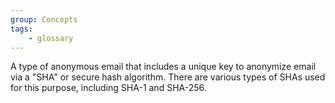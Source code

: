```yaml
---
group: Concepts
tags:
    - glossary
---
```

A type of anonymous email that includes a unique key to anonymize email via a "SHA" or secure hash algorithm. There are various types of SHAs used for this purpose, including SHA-1 and SHA-256.